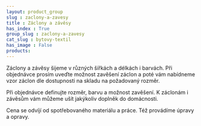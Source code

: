 ```yaml
---
layout: product_group
slug : zaclony-a-zavesy
title : Záclony a závěsy
has_index : True
group_slug : zaclony-a-zavesy
cat_slug : bytovy-textil
has_image : False
products:
---
```


Záclony a závěsy šijeme v různých šířkách a délkách i barvách. Při objednávce prosím uveďte možnost zavěšení záclon a poté vám nabídneme vzor záclon dle dostupnosti na skladu na požadovaný rozměr.

Při objednávce definujte rozměr, barvu a možnost zavěšení. K záclonám i závěsům vám můžeme ušít jakýkoliv doplněk do domácnosti.

Cena se odvíjí od spotřebovaného materiálu a práce. Též provádíme úpravy a opravy.
